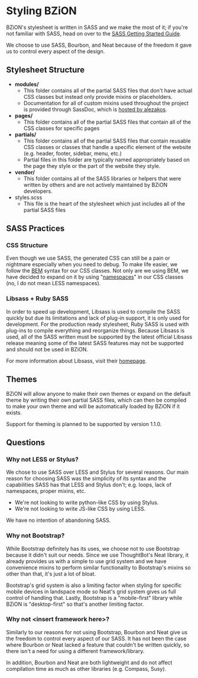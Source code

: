 Styling BZiON
===

BZiON's stylesheet is written in SASS and we make the most of it; if you're not familiar with SASS, head on over to the [SASS Getting Started Guide](http://sass-lang.com/guide).

We choose to use SASS, Bourbon, and Neat because of the freedom it gave us to control every aspect of the design.

## Stylesheet Structure

- **modules/**
    - This folder contains all of the partial SASS files that don't have actual CSS classes but instead only provide mixins or placeholders.
    - Documentation for all of custom mixins used throughout the project is provided through SassDoc, which is [hosted by alezakos](http://helit.org/bziondoc/sassdoc/).
- **pages/**
    - This folder contains all of the partial SASS files that contain all of the CSS classes for specific pages
- **partials/**
    - This folder contains all of the partial SASS files that contain reusable CSS classes or classes that handle a specific element of the website (e.g. header, footer, sidebar, menu, etc.)
    - Partial files in this folder are typically named appropriately based on the page they style or the part of the website they style.
- **vendor/**
    - This folder contains all of the SASS libraries or helpers that were written by others and are not actively maintained by BZiON developers.
- styles.scss
    - This file is the heart of the stylesheet which just includes all of the partial SASS files

## SASS Practices

### CSS Structure

Even though we use SASS, the generated CSS can still be a pain or nightmare especially when you need to debug. To make life easier, we follow the [BEM](http://csswizardry.com/2013/01/mindbemding-getting-your-head-round-bem-syntax/) syntax for our CSS classes. Not only are we using BEM, we have decided to expand on it by using "[namespaces](http://csswizardry.com/2015/03/more-transparent-ui-code-with-namespaces/)" in our CSS classes (no, I do not mean LESS namespaces).

### Libsass + Ruby SASS

In order to speed up development, Libsass is used to compile the SASS quickly but due its limitations and lack of plug-in support, it is only used for development. For the production ready stylesheet, Ruby SASS is used with plug-ins to compile everything and reorganize things. Because Libsass is used, all of the SASS written must be supported by the latest official Libsass release meaning some of the latest SASS features may not be supported and should not be used in BZiON.

For more information about Libsass, visit their [homepage](http://libsass.org/).

## Themes

BZiON will allow anyone to make their own themes or expand on the default theme by writing their own partial SASS files, which can then be compiled to make your own theme and will be automatically loaded by BZiON if it exists.

Support for theming is planned to be supported by version 1.1.0.

## Questions

### Why not LESS or Stylus?

We chose to use SASS over LESS and Stylus for several reasons. Our main reason for choosing SASS was the simplicity of its syntax and the capabilities SASS has that LESS and Stylus don't; e.g. loops, lack of namespaces, proper mixins, etc.

- We're not looking to write python-like CSS by using Stylus.
- We're not looking to write JS-like CSS by using LESS.

We have no intention of abandoning SASS.

### Why not Bootstrap?

While Bootstrap definitely has its uses, we choose not to use Bootstrap because it didn't suit our needs. Since we use ThoughtBot's Neat library, it already provides us with a simple to use grid system and we have convenience mixins to perform similar functionality to Bootstrap's mixins so other than that, it's just a lot of bloat.

Bootstrap's grid system is also a limiting factor when styling for specific mobile devices in landspace mode so Neat's grid system gives us full control of handling that. Lastly, Bootstrap is a "mobile-first" library while BZiON is "desktop-first" so that's another limiting factor.

### Why not &lt;insert framework here&gt;?

Similarly to our reasons for not using Bootstrap, Bourbon and Neat give us the freedom to control every aspect of our SASS. It has not been the case where Bourbon or Neat lacked a feature that couldn't be written quickly, so there isn't a need for using a different framework/library.

In addition, Bourbon and Neat are both lightweight and do not affect compilation time as much as other libraries (e.g. Compass, Susy).